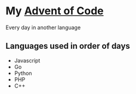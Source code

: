 # My [Advent of Code](https://adventofcode.com)
Every day in another language

## Languages used in order of days
- Javascript
- Go
- Python
- PHP
- C++
